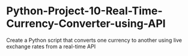 # Python-Project-10-Real-Time-Currency-Converter-using-API
Create a Python script that converts one currency to another using live exchange rates from a real-time API
